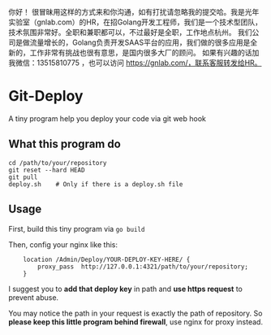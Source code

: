 你好！
很冒昧用这样的方式来和你沟通，如有打扰请忽略我的提交哈。我是光年实验室（gnlab.com）的HR，在招Golang开发工程师，我们是一个技术型团队，技术氛围非常好。全职和兼职都可以，不过最好是全职，工作地点杭州。
我们公司是做流量增长的，Golang负责开发SAAS平台的应用，我们做的很多应用是全新的，工作非常有挑战也很有意思，是国内很多大厂的顾问。
如果有兴趣的话加我微信：13515810775  ，也可以访问 https://gnlab.com/，联系客服转发给HR。
# Git-Deploy
A tiny program help you deploy your code via git web hook

## What this program do
```shell
cd /path/to/your/repository
git reset --hard HEAD
git pull
deploy.sh    # Only if there is a deploy.sh file
```

## Usage
First, build this tiny program via `go build`

Then, config your nginx like this:
```
    location /Admin/Deploy/YOUR-DEPLOY-KEY-HERE/ {
        proxy_pass  http://127.0.0.1:4321/path/to/your/repository;
    }
```

I suggest you to **add that deploy key** in path and **use https request** to prevent abuse.

You may notice the path in your request is exactly the path of repository.
So **please keep this little program behind firewall**, use nginx for proxy instead.
